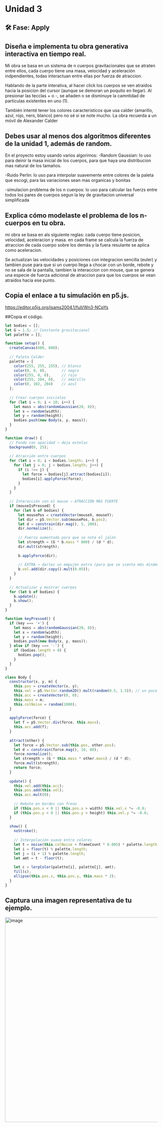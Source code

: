 # Unidad 3


## 🛠 Fase: Apply

## Diseña e implementa tu obra generativa interactiva en tiempo real.

Mi obra se basa en un sistema de n cuerpos gravitacionales que se atraten entre ellos, cada cuerpo tiene una masa, velocidad y aceleración indpendientes, todas interactuan entre ellas por fuerza de atraccion.

Hablando de la parte interativa, al hacer click los cuerpos se ven atraidos hacia la posicion del cursor (aunque se demoran un poquito en llegar). Al presionar las tecclas + o -, se añaden o se disminuye la camntidad de particulas existentes en uno (1).

También intenté tener los colores caracteristicos que usa calder (amarillo, azul, rojo, nero, blanco) pero no sé si se note mucho. La obra recuerda a un móvil de Alexander Calder


## Debes usar al menos dos algoritmos diferentes de la unidad 1, además de random.
En el proyecto estoy usando varios algorimos:
-Random Gaussian: lo uso para deinir la masa inicial de los cuerpos, para que haya una distribucion mas natural de los tamaños.

-Ruido Perlin: lo uso para interpolar suavemente entre colores de la paleta que escogi, para las variaciones sean mas organicas y bonitas

-simulacion problema de los n cuerpos: lo uso para calcular las fuerzs entre todos los pares de cuerpos segun la ley de gravitacion universal simplificada


## Explica cómo modelaste el problema de los n-cuerpos en tu obra.
mi obra se basa en als siguiente reglas: cada cuerpo tiene posicion, velocidad, aceleracion y masa. en cada frame se calcula la fuerza de atraccion de cada cuerpo sobre los demás y la fuera resulante se aplica como aceleracion.

Se actualizan las velocidades y posiciones con integracion sencilla (euler) y tambien puse para que si un cuerpo llega a chocar con un borde, rebote y no se sala de la pantalla, tambien la interaccion con mouse, que se genera una especie de fuerza adicional de atraccion para que los cuerpos se vean atraidos hacia ese punto.

## Copia el enlace a tu simulación en p5.js.
https://editor.p5js.org/isams2004.1/full/Wn3-NCpYs

##Copia el código.
``` js 
let bodies = [];
let G = 1.5; // Constante gravitacional
let palette = [];

function setup() {
  createCanvas(600, 600);
  
  // Paleta Calder
  palette = [
    color(255, 255, 255), // blanco
    color(0, 0, 0),       // negro
    color(255, 0, 0),     // rojo
    color(255, 204, 0),   // amarillo
    color(0, 102, 204)    // azul
  ];
  
  // Crear cuerpos iniciales
  for (let i = 0; i < 10; i++) {
    let mass = abs(randomGaussian(20, 8));
    let x = random(width);
    let y = random(height);
    bodies.push(new Body(x, y, mass));
  }
}

function draw() {
  // Fondo con opacidad → deja estelas
  background(0, 25);
  
  // Atracción entre cuerpos
  for (let i = 0; i < bodies.length; i++) {
    for (let j = 0; j < bodies.length; j++) {
      if (i !== j) {
        let force = bodies[j].attract(bodies[i]);
        bodies[i].applyForce(force);
      }
    }
  }
  
  // Interacción con el mouse → ATRACCIÓN MÁS FUERTE
  if (mouseIsPressed) {
    for (let b of bodies) {
      let mousePos = createVector(mouseX, mouseY);
      let dir = p5.Vector.sub(mousePos, b.pos);
      let d = constrain(dir.mag(), 5, 200);
      dir.normalize();
      
      // Fuerza aumentada para que se note el jalón
      let strength = (G * b.mass * 800) / (d * d); 
      dir.mult(strength);
      
      b.applyForce(dir);
      
      // EXTRA → darles un empujón extra (para que se sienta más dinámico)
      b.vel.add(dir.copy().mult(0.05));
    }
  }
  
  // Actualizar y mostrar cuerpos
  for (let b of bodies) {
    b.update();
    b.show();
  }
}

function keyPressed() {
  if (key === '+') {
    let mass = abs(randomGaussian(20, 8));
    let x = random(width);
    let y = random(height);
    bodies.push(new Body(x, y, mass));
  } else if (key === '-') {
    if (bodies.length > 0) {
      bodies.pop();
    }
  }
}

class Body {
  constructor(x, y, m) {
    this.pos = createVector(x, y);
    this.vel = p5.Vector.random2D().mult(random(0.5, 1.5)); // un poco más rápido
    this.acc = createVector(0, 0);
    this.mass = m;
    this.colNoise = random(1000);
  }
  
  applyForce(force) {
    let f = p5.Vector.div(force, this.mass);
    this.acc.add(f);
  }
  
  attract(other) {
    let force = p5.Vector.sub(this.pos, other.pos);
    let d = constrain(force.mag(), 10, 80); 
    force.normalize();
    let strength = (G * this.mass * other.mass) / (d * d);
    force.mult(strength);
    return force;
  }
  
  update() {
    this.vel.add(this.acc);
    this.pos.add(this.vel);
    this.acc.mult(0);
    
    // Rebote en bordes con freno
    if (this.pos.x < 0 || this.pos.x > width) this.vel.x *= -0.8;
    if (this.pos.y < 0 || this.pos.y > height) this.vel.y *= -0.8;
  }
  
  show() {
    noStroke();
    
    // Interpolación suave entre colores
    let t = noise(this.colNoise + frameCount * 0.005) * palette.length;
    let i = floor(t) % palette.length;
    let j = (i + 1) % palette.length;
    let amt = t - floor(t);
    
    let c = lerpColor(palette[i], palette[j], amt);
    fill(c);
    ellipse(this.pos.x, this.pos.y, this.mass * 2);
  }
}

```

## Captura una imagen representativa de tu ejemplo.

<img width="667" height="674" alt="image" src="https://github.com/user-attachments/assets/6c4a18bb-0fcb-478e-8ae8-d31513c0e818" />




